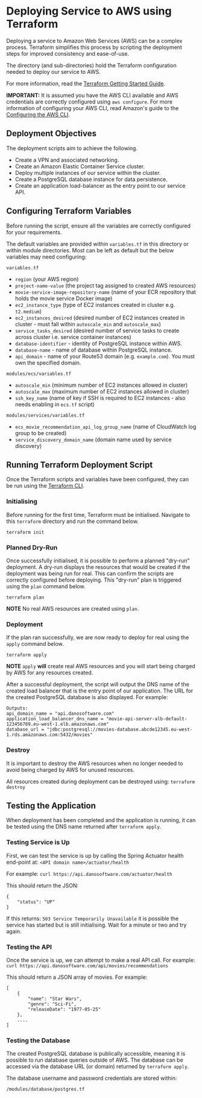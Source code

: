 # Deploying Service to AWS using Terraform

Deploying a service to Amazon Web Services (AWS) can be a complex process. Terraform simplifies this process by
scripting the deployment steps for improved consistency and ease-of-use.

The directory (and sub-directories) hold the Terraform configuration needed to deploy our service to AWS.

For more information, read
the [Terraform Getting Started Guide](https://learn.hashicorp.com/terraform/getting-started/install.html).

**IMPORTANT:** It is assumed you have the AWS CLI available and AWS credentials are correctly configured using
`aws configure`. For more information of configuring your AWS CLI, read Amazon's guide to
the [Configuring the AWS CLI](https://docs.aws.amazon.com/cli/latest/userguide/cli-chap-configure.html).

## Deployment Objectives

The deployment scripts aim to achieve the following.

- Create a VPN and associated networking.
- Create an Amazon Elastic Container Service cluster.
- Deploy multiple instances of our service within the cluster.
- Create a PostgreSQL database instance for data persistence.
- Create an application load-balancer as the entry point to our service API.

## Configuring Terraform Variables

Before running the script, ensure all the variables are correctly configured for your requirements.

The default variables are provided within `variables.tf` in this directory or within module directories. Most can be
left as default but the below variables may need configuring:

`variables.tf`

- `region` (your AWS region)
- `project-name-value` (the project tag assigned to created AWS resources)
- `movie-service-image-repository-name` (name of your ECR repository that holds the movie service Docker image)
- `ec2_instance_type` (type of EC2 instances created in cluster e.g. `t2.medium`)
- `ec2_instances_desired` (desired number of EC2 instances created in cluster - must fall within `autoscale_min` and
  `autoscale_max`)
- `service_tasks_desired` (desired number of service tasks to create across cluster i.e. service container instances)
- `database-identifier` - identity of PostgreSQL instance within AWS.
- `database-name` - name of database within PostgreSQL instance.
- `api_domain` - name of your Route53 domain (e.g. `example.com`). You must own the specified domain.

`modules/ecs/variables.tf`

- `autoscale_min` (minimum number of EC2 instances allowed in cluster)
- `autoscale_max` (maximum number of EC2 instances allowed in cluster)
- `ssh_key_name` (name of key if SSH is required to EC2 instances - also needs enabling in `ecs.tf` script)

`modules/services/variables.tf`

- `ecs_movie_recommendation_api_log_group_name` (name of CloudWatch log group to be created)
- `service_discovery_domain_name` (domain name used by service discovery)

## Running Terraform Deployment Script

Once the Terraform scripts and variables have been configured, they can be run using
the [Terraform CLI](https://www.terraform.io/docs/commands/index.html).

### Initialising

Before running for the first time, Terraform must be initialised. Navigate to this `terraform` directory and run the
command below.

```terraform init```

### Planned Dry-Run

Once successfully initialised, it is possible to perform a planned "dry-run" deployment. A dry-run displays the
resources that would be created if the deployment was being run for real. This can confirm the scripts are correctly
configured before deploying. This "dry-run" plan is triggered using the `plan` command below.

```terraform plan```

**NOTE** No real AWS resources are created using `plan`.

### Deployment

If the plan ran successfully, we are now ready to deploy for real using the `apply` command below.

```terraform apply```

**NOTE** `apply` __will__ create real AWS resources and you will start being charged by AWS for any resources created.

After a successful deployment, the script will output the DNS name of the created load balancer that is the entry point
of our application. The URL for the created PostgreSQL database is also displayed. For example:

```
Outputs:
api_domain_name = "api.danosoftware.com"
application_load_balancer_dns_name = "movie-api-server-alb-default-123456789.eu-west-1.elb.amazonaws.com"
database_url = "jdbc:postgresql://movies-database.abcde12345.eu-west-1.rds.amazonaws.com:5432/movies"
```

### Destroy

It is important to destroy the AWS resources when no longer needed to avoid being charged by AWS for unused resources.

All resources created during deployment can be destroyed using:
```terraform destroy```

## Testing the Application

When deployment has been completed and the application is running, it can be tested using the DNS name returned after
`terraform apply`.

### Testing Service is Up

First, we can test the service is up by calling the Spring Actuator health end-point at:
`<API domain name>/actuator/health`

For example:
```curl https://api.danosoftware.com/actuator/health```

This should return the JSON:

```
{
    "status": "UP"
}
```

If this returns: `503 Service Temporarily Unavailable` it is possible the service has started but is still initialising.
Wait for a minute or two and try again.

### Testing the API

Once the service is up, we can attempt to make a real API call. For example:
```curl https://api.danosoftware.com/api/movies/recommendations```

This should return a JSON array of movies. For example:

```
[
    {
        "name": "Star Wars",
        "genre": "Sci-Fi",
        "releaseDate": "1977-05-25"
    },
    ....
]
```

### Testing the Database

The created PostgreSQL database is publically accessible, meaning it is possible to run database queries outside of AWS.
The database can be accessed via the database URL (or domain) returned by `terraform apply`.

The database username and password credentials are stored within:

```
/modules/database/postgres.tf
```
